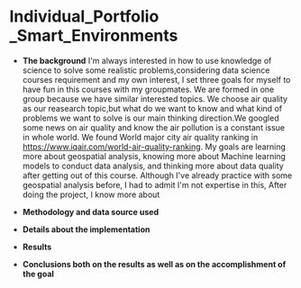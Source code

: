 # Individual_Portfolio _Smart_Environments
- **The background**
  I'm always interested in how to use knowledge of science to solve some realistic problems,considering data science courses requirement and my own interest, I set three goals for myself to have fun in this courses with my groupmates. We are formed in one group because we have similar interested topics.
  We choose air quality as our reasearch topic,but what do we want to know and what kind of problems we want to solve is our main thinking direction.We googled some news on air quality and know the air pollution is a constant issue in whole world. We found World major city air quality ranking in https://www.iqair.com/world-air-quality-ranking.
  My goals are learning more about geospatial analysis, knowing more about Machine learning models to conduct data analysis, and thinking more about data quality after getting out of this course.
  Although I've already practice with some geospatial analysis before, I had to admit I'm not expertise in this, After doing the project, I know more about 
- **Methodology and data source used**
  
- **Details about the implementation**
  
- **Results**
  
- **Conclusions both on the results as well as on the accomplishment of the goal**

